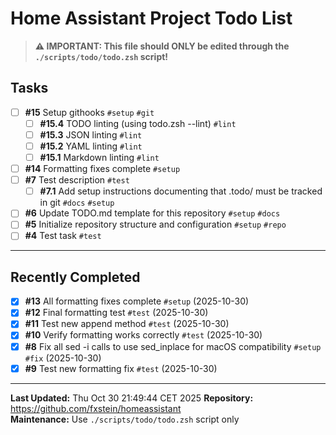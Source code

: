 # Home Assistant Project Todo List

> **⚠️ IMPORTANT: This file should ONLY be edited through the `./scripts/todo/todo.zsh` script!**

## Tasks
- [ ] **#15** Setup githooks `#setup` `#git`
  - [ ] **#15.4** TODO linting (using todo.zsh --lint) `#lint`
  - [ ] **#15.3** JSON linting `#lint`
  - [ ] **#15.2** YAML linting `#lint`
  - [ ] **#15.1** Markdown linting `#lint`
- [ ] **#14** Formatting fixes complete `#setup`
- [ ] **#7** Test description `#test`
  - [ ] **#7.1** Add setup instructions documenting that .todo/ must be tracked in git `#docs` `#setup`
- [ ] **#6** Update TODO.md template for this repository `#setup` `#docs`
- [ ] **#5** Initialize repository structure and configuration `#setup` `#repo`
- [ ] **#4** Test task `#test`
------------------

## Recently Completed
- [x] **#13** All formatting fixes complete `#setup` (2025-10-30)
- [x] **#12** Final formatting test `#test` (2025-10-30)
- [x] **#11** Test new append method `#test` (2025-10-30)
- [x] **#10** Verify formatting works correctly `#test` (2025-10-30)
- [x] **#8** Fix all sed -i calls to use sed_inplace for macOS compatibility `#setup` `#fix` (2025-10-30)
- [x] **#9** Test new formatting fix `#test` (2025-10-30)

---

**Last Updated:** Thu Oct 30 21:49:44 CET 2025
**Repository:** https://github.com/fxstein/homeassistant  
**Maintenance:** Use `./scripts/todo/todo.zsh` script only

